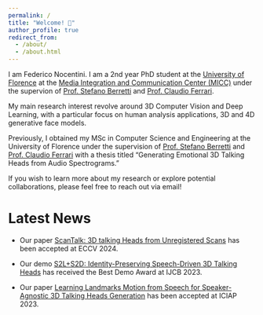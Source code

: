 ```yaml
---
permalink: /
title: "Welcome! 👋"
author_profile: true
redirect_from: 
  - /about/
  - /about.html
---
```


I am Federico Nocentini. I am a 2nd year PhD student at the [University of Florence](https://www.unifi.it/changelang-eng.html) at the [Media Integration and Communication Center (MICC)](https://www.micc.unifi.it/) under the supervion of [Prof. Stefano Berretti](https://www.micc.unifi.it/berretti/) and [Prof. Claudio Ferrari](https://clferrari.github.io/).

My main research interest revolve around 3D Computer Vision and Deep Learning, with a particular focus on human analysis applications, 3D and 4D generative face models.

Previously, I obtained my MSc in Computer Science and Engineering  at the University of Florence under the supervision of [Prof. Stefano Berretti](https://www.micc.unifi.it/berretti/) and [Prof. Claudio Ferrari](https://clferrari.github.io/) with a thesis titled “Generating Emotional 3D Talking Heads from Audio Spectrograms.”

If you wish to learn more about my research or explore potential collaborations, please feel free to reach out via email!

Latest News
======

- Our paper [ScanTalk: 3D talking Heads from Unregistered Scans](https://tbesnier.github.io/projects/scantalk/) has been accepted at ECCV 2024.

- Our demo [S2L+S2D: Identity-Preserving Speech-Driven 3D Talking Heads](https://github.com/FedeNoce/s2l-s2d) has received the Best Demo Award at IJCB 2023.

- Our paper [Learning Landmarks Motion from Speech for Speaker-Agnostic 3D Talking Heads Generation](https://github.com/FedeNoce/s2l-s2d) has been accepted at ICIAP 2023.


